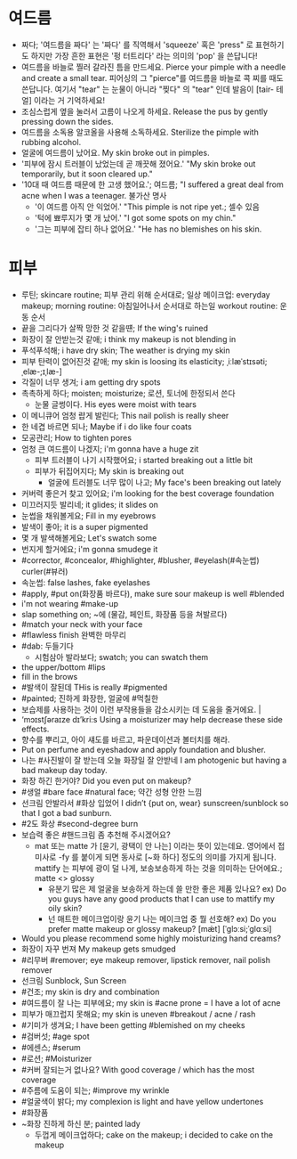 # 여드름
* 짜다; '여드름을 짜다' 는 '짜다' 를 직역해서 'squeeze' 혹은 'press"  로 표현하기도 하지만 가장 흔한 표현은 '펑 터트리다' 라는 의미의 'pop' 을 쓴답니다!
* 여드름을 바늘로 찔러 갈라진 틈을 만드세요. Pierce your pimple with  a needle and create a small tear. 피어싱의 그 "pierce"를 여드름을 바늘로 콕 찌를 때도 쓴답니다. 여기서 "tear" 는 눈물이 아니라 "찢다" 의 "tear" 인데 발음이 [tair- 테얼] 이라는 거 기억하세요!
* 조심스럽게 옆을 눌러서 고름이 나오게 하세요. Release the pus by gently  pressing down the sides.
* 여드름을 소독용 알코올을 사용해 소독하세요. Sterilize the pimple with rubbing alcohol.
* 얼굴에 여드름이 났어요. My skin broke out in pimples.
* '피부에 잠시 트러블이 났었는데 곧 깨끗해 졌어요.' "My skin broke out temporarily,  but it soon cleared up."
* '10대 때 여드름 때문에 한 고생 했어요.'; 여드름; "I suffered a great deal from acne when I was a teenager. 불가산 명사
  * '이 여드름 아직 안 익었어.' "This pimple is not ripe yet.; 셀수 있음
  * '턱에 뾰루지가 몇 개 났어.' "I got some spots on my chin."
  * '그는 피부에 잡티 하나 없어요.' "He has no blemishes on his skin.

# 피부 
* 루틴; skincare routine; 피부 관리 위해 순서대로; 일상 메이크업: everyday makeup; morning routine: 아침일어나서 순서대로 하는일 workout routine: 운동 순서
* 끝을 그리다가 살짝 망한 것 같을떈; If the wing's ruined
* 화장이 잘 안받는것 같애; i think my makeup is not blending in
* 푸석푸석해; i have dry skin; The weather is drying my skin
* 피부 탄력이 없어진것 같애; my skin is loosing its elasticity; ˌiːlæˈstɪsəti;ˌelæ-;ɪˌlæ-]
* 각질이 너무 생겨; i am getting dry spots
* 촉촉하게 하다; moisten; moisturize; 로션, 토너에 한정되서 쓴다
  * 눈물 글썽이다. His eyes were moist with tears
* 이 메니큐어 엄청 럅게 발린다; This nail polish is really sheer
* 한 네겹 바르면 되나; Maybe if i do like four coats
* 모공관리; How to tighten pores
* 엄청 큰 여드름이 나겠지; i'm gonna have a huge zit
	* 피부 트러블이 나기 시작했어요; i started breaking out a little bit
	* 피부가 뒤집어지다; My skin is breaking out
		* 얼굴에 트러블도 너무 많이 나고; My face's been breaking out lately
* 커버력 좋은거 찾고 있어요; i'm looking for the best coverage foundation
* 미끄러지듯 발리네; it glides; it slides on
* 눈썹을 채워볼게요; Fill in my eyebrows
* 발색이 좋아; it is a super pigmented
* 몇 개 발색해볼게요; Let's swatch some
* 번지게 할거에요; i'm gonna smudege it
* #corrector, #concealor, #highlighter, #blusher, #eyelash(#속눈썹) curler(#뷰러)
* 속눈썹: false lashes, fake eyelashes
* #apply, #put on(화장품 바르다), make sure sour makeup is well #blended
* i'm not wearing #make-up
* slap something on; ~에 (물감, 페인트, 화장품 등을 쳐발르다)
* #match your neck with your face
* #flawless finish 완벽한 마무리
* #dab: 두들기다
	* 시험삼아 발라보다; swatch; you can swatch them
* the upper/bottom #lips
* fill in the brows
* #발색이 잘된데 THis is really #pigmented
* #painted; 진하게 화장한, 얼굴에 #먹칠한
* 보습제를 사용하는 것이 이런 부작용들을 감소시키는 데 도움을 줄거에요. |
* ‘mɔɪstʃəraɪze dɪ’kri:s Using a moisturizer may help decrease these side effects. 
* 향수를 뿌리고, 아이 섀도를 바르고, 파운데이션과 볼터치를 해라.
* Put on perfume and eyeshadow and apply foundation and blusher.
* 나는 #사진발이 잘 받는데 오늘 화장일 잘 안받네 I am photogenic but having a bad makeup day today.
* 화장 하긴 한거야? 						 Did you even put on makeup?
* #생얼 #bare face #natural face; 약간 성형 안한 느낌
* 선크림 안발라서 #화상 입었어 I didn’t {put on, wear} sunscreen/sunblock so that I got a bad sunburn. 
* #2도 화상 #second-degree burn
* 보습력 좋은 #핸드크림 좀 추천해 주시겠어요?
	* mat 또는 matte 가 [윤기, 광택이 안 나는] 이라는 뜻이 있는데요. 영어에서 접미사로 -fy 를 붙이게 되면 동사로 [~화 하다] 정도의 의미를 가지게 됩니다. mattify 는 피부에 광이 덜 나게, 보송보송하게 하는 것을 의미하는 단어에요.; matte <> glossy
		* 유분기 많은 제 얼굴을 보송하게 하는데 쓸 만한 좋은 제품 있나요? ex) Do you guys have any good products that I can use to mattify my oily skin?
		* 넌 매트한 메이크업이랑 윤기 나는 메이크업 중 뭘 선호해? ex) Do you prefer matte makeup or glossy makeup? [mǽt]  [ˈɡlɔːsi;ˈɡlɑːsi]
* Would you please recommend some highly moisturizing hand creams?
* 화장이 자꾸 번져							 My makeup gets smudged
* #리무버 #remover; eye makeup remover, lipstick remover, nail polish remover
* 선크림	Sunblock, Sun Screen
* #건조; my skin is dry and combination
* #여드름이 잘 나는 피부에요; my skin is #acne prone = I have a lot of acne
* 피부가 매끄럽지 못해요; my skin is uneven  #breakout / acne / rash
* #기미가 생겨요; I have been getting #blemished on my cheeks
* #검버섯; #age spot
* #에센스; #serum
* #로션; #Moisturizer
* #커버 잘되는거 없나요? With good coverage / which has the most coverage
* #주름에 도움이 되는; #improve my wrinkle
* #얼굴색이 밝다; my complexion is light and have yellow undertones
* #화장품
* ~화장 진하게 하신 분; painted lady
	* 두껍게 메이크업하다; cake on the makeup; i decided to cake on the makeup